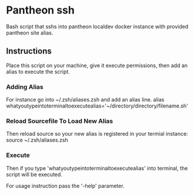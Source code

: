 # Pantheon ssh
Bash script that sshs into pantheon localdev docker instance with provided pantheon site alias.

## Instructions
Place this script on your machine, give it execute permissions, then add an alias to execute the script.

### Adding Alias
For instance go into ~/.zsh/aliases.zsh and add an alias line.
  alias whatyoutypeintoterminaltoexecutealias='~/directory/directory/filename.sh'

### Reload Sourcefile To Load New Alias
Then reload source so your new alias is registered in your termial instance:
  source ~/.zsh/aliases.zsh

### Execute
Then if you type 'whatyoutypeintoterminaltoexecutealias' into terminal, the script will be executed.

For usage instruction pass the '-help' parameter.
